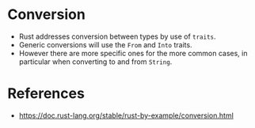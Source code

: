 # Conversion
* Rust addresses conversion between types by use of `traits`.
* Generic conversions will use the `From` and `Into` traits.
* However there are more specific ones for the more common cases, in particular when converting to and from `String`.
# References
* https://doc.rust-lang.org/stable/rust-by-example/conversion.html
